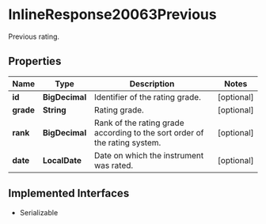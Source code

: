 

# InlineResponse20063Previous

Previous rating.

## Properties

Name | Type | Description | Notes
------------ | ------------- | ------------- | -------------
**id** | **BigDecimal** | Identifier of the rating grade. |  [optional]
**grade** | **String** | Rating grade. |  [optional]
**rank** | **BigDecimal** | Rank of the rating grade according to the sort order of the rating system. |  [optional]
**date** | **LocalDate** | Date on which the instrument was rated. |  [optional]


## Implemented Interfaces

* Serializable


